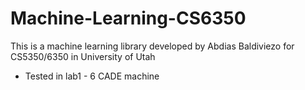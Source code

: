 # Machine-Learning-CS6350
This is a machine learning library developed by Abdias Baldiviezo for CS5350/6350 in University of Utah
- Tested in lab1 - 6 CADE machine

